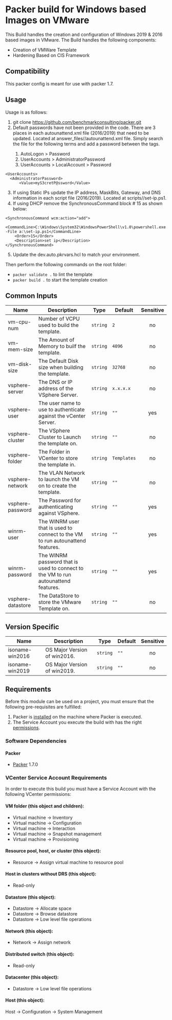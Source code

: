 # Packer build for Windows based Images on VMware
This Build handles the creation and configuration of Windows 2019 & 2016 based images in VMware.
The Build handles the following components: 
- Creation of VMWare Template
- Hardening Based on CIS Framework

## Compatibility
This packer config is meant for use with packer 1.7. 
## Usage
Usage is as follows:
1. git clone https://github.com/benchmarkconsulting/packer.git
2. Default passwords have not been provided in the code.  There are 3 places in each autounattend.xml file (2016/2019) that need to be updated. Located at answer_files/<OS>/autounattend.xml file. Simply search the file for the following terms and add a password between the <Value></Value> tags.
    1. AutoLogon > Password
    2. UserAccounts > AdministratorPassword
    3. UserAccounts > LocalAccount > Password 
```
<UserAccounts>
  <AdministratorPassword>
      <Value>myS3cretP@ssword</Value>
```
3. If using Static IPs update the IP address, MaskBits, Gateway, and DNS information in each script file (2016/2019). Located at scripts/<os>/set-ip.ps1.
4. If using DHCP remove the SynchronousCommand block # 15 as shown below:
```
<SynchronousCommand wcm:action="add">
    <CommandLine>C:\Windows\System32\WindowsPowerShell\v1.0\powershell.exe -File a:\set-ip.ps1</CommandLine>
    <Order>15</Order>
    <Description>set ip</Description>
</SynchronousCommand>
```
5. Update the dev.auto.pkrvars.hcl to match your environment.

<!-- Command Section -->
Then perform the following commands on the root folder:
- `packer validate .` to lint the template
- `packer build .` to start the template creation

<!-- BEGINNING OF Packer DOCS -->
## Common Inputs
| Name | Description | Type | Default | Sensitive |
|------|-------------|------|---------|:--------:|
| vm-cpu-num | Number of VCPU used to build the template.| `string` | `2` | no |
| vm-mem-size | The Amount of Memory to builf the template. | `string` | `4096` | no |
| vm-disk-size | The Default Disk size when building the template. | `string` | `32768` | no |
| vsphere-server |  The DNS or IP address of the VSphere Server. | `string` | `x.x.x.x` | no |
| vsphere-user | The user name to use to authenticate against the vCenter Server. | `string` | `""` | yes |
| vsphere-cluster | The VSphere Cluster to Launch the template on. | `string` | `""` | no |
| vsphere-folder | The Folder in VCenter to store the template in. | `string` | `Templates` | no |
| vsphere-network | The VLAN Network to launch the VM on to create the template. | `string` | `""` | no |
| vsphere-password | The Password for authenticating against VSphere. | `string` | `""` | yes |
| winrm-user | The WINRM user that is used to connect to the VM to run autounattend features. | `string` | `""`| yes |
| winrm-password | The WINRM password that is used to connect to the VM to run autounattend features. | `string` | `""` | yes |
| vsphere-datastore | The DataStore to store the VMware Template on. | `string` | `""` | no |

## Version Specific
| Name | Description | Type | Default | Sensitive |
|------|-------------|------|---------|:--------:|
| isoname-win2016 | OS Major Version of win2016. | `string` | `""` | no |
| isoname-win2019 | OS Major Version of win2019. | `string` | `""` | no |


<!-- END OF PRE-COMMIT-TERRAFORM DOCS HOOK -->
## Requirements
Before this module can be used on a project, you must ensure that the following pre-requisites are fulfilled:
1. Packer is [installed](#software-dependencies) on the machine where Packer is executed.
2. The Service Account you execute the build with has the right [permissions](#VCenter-Service-Account-Requirements).
### Software Dependencies
#### Packer
- [Packer](https://www.packer.io/downloads) 1.7.0
### VCenter Service Account Requirements 
In order to execute this build you must have a Service Account with the
following VCenter permissions:
#### VM folder (this object and children):
- Virtual machine -> Inventory
- Virtual machine -> Configuration
- Virtual machine -> Interaction
- Virtual machine -> Snapshot management
- Virtual machine -> Provisioning
#### Resource pool, host, or cluster (this object):
- Resource -> Assign virtual machine to resource pool
#### Host in clusters without DRS (this object):
- Read-only
#### Datastore (this object):
- Datastore -> Allocate space
- Datastore -> Browse datastore
- Datastore -> Low level file operations
#### Network (this object):
- Network -> Assign network
#### Distributed switch (this object):
- Read-only
#### Datacenter (this object):
- Datastore -> Low level file operations
#### Host (this object):
Host -> Configuration -> System Management